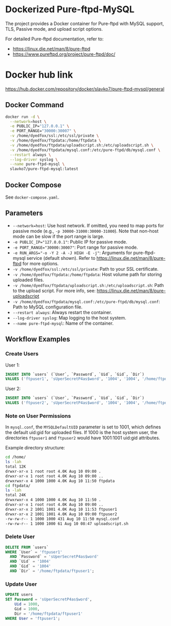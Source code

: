 # Dockerized Pure-ftpd-MySQL
The project provides a Docker container for Pure-ftpd with MySQL support, TLS, Passive mode, and upload script options.

For detailed Pure-ftpd documentation, refer to:
- https://linux.die.net/man/8/pure-ftpd
- https://www.pureftpd.org/project/pure-ftpd/doc/

# Docker hub link
https://hub.docker.com/repository/docker/slavko7/pure-ftpd-mysql/general

## Docker Command

```bash
docker run -d \
  --network=host \
  -e PUBLIC_IP="127.0.0.1" \
  -e PORT_RANGE="30000:30007" \
  -v /home/dyedfox/ssl:/etc/ssl/private \
  -v /home/dyedfox/ftpdata:/home/ftpdata \
  -v /home/dyedfox/ftpdata/uploadscript.sh:/etc/uploadscript.sh \
  -v /home/dyedfox/ftpdata/mysql.conf:/etc/pure-ftpd/db/mysql.conf \
  --restart always \
  --log-driver syslog \
  --name pure-ftpd-mysql \
  slavko7/pure-ftpd-mysql:latest
```

## Docker Compose

See `docker-compose.yaml`.

## Parameters

- `--network=host`: Use host network. If omitted, you need to map ports for passive mode (e.g., `-p 30000-31000:30000-31000`). Note that non-host mode can be slow if the port range is large.
- `-e PUBLIC_IP="127.0.0.1"`: Public IP for passive mode.
- `-e PORT_RANGE="30000:30007"`: Port range for passive mode.
- `-e RUN_ARGS="-o -Y 2 -A -J HIGH -E -j"`: Arguments for pure-ftpd-mysql service (default shown). Refer to https://linux.die.net/man/8/pure-ftpd for more options.
- `-v /home/dyedfox/ssl:/etc/ssl/private`: Path to your SSL certificate.
- `-v /home/dyedfox/ftpdata:/home/ftpdata`: Host volume path for storing uploaded files.
- `-v /home/dyedfox/ftpdata/uploadscript.sh:/etc/uploadscript.sh`: Path to the upload script. For more info, see: https://linux.die.net/man/8/pure-uploadscript
- `-v /home/dyedfox/ftpdata/mysql.conf:/etc/pure-ftpd/db/mysql.conf`: Path to MySQL configuration file.
- `--restart always`: Always restart the container.
- `--log-driver syslog`: Map logging to the host system.
- `--name pure-ftpd-mysql`: Name of the container.

## Workflow Examples

### Create Users

User 1:
```sql
INSERT INTO `users` (`User`, `Password`, `Uid`, `Gid`, `Dir`)
VALUES ('ftpuser1', 'sUperSecretP4as$word', '1004', '1004', '/home/ftpdata/ftpuser1');
```

User 2:
```sql
INSERT INTO `users` (`User`, `Password`, `Uid`, `Gid`, `Dir`)
VALUES ('ftpuser2', 'sUperSecretP4as$word', '1004', '1004', '/home/ftpdata/ftpuser2');
```

### Note on User Permissions

In `mysql.conf`, the `MYSQLDefaultUID` parameter is set to 1001, which defines the default uid:gid for uploaded files. If 1000 is the host system user, the directories `ftpuser1` and `ftpuser2` would have 1001:1001 uid:gid attributes.

Example directory structure:
```bash
cd /home/
ls -lah
total 12K
drwxr-xr-x 1 root root 4.0K Aug 10 09:00 .
drwxr-xr-x 1 root root 4.0K Aug 10 09:00 ..
drwxrwxr-x 4 1000 1000 4.0K Aug 10 11:50 ftpdata
cd ftpdata/
ls -lah
total 24K
drwxrwxr-x 4 1000 1000 4.0K Aug 10 11:50 .
drwxr-xr-x 1 root root 4.0K Aug 10 09:00 ..
drwxr-xr-x 2 1001 1001 4.0K Aug 10 11:53 ftpuser1
drwxr-xr-x 2 1001 1001 4.0K Aug 10 09:00 ftpuser2
-rw-rw-r-- 1 1000 1000 431 Aug 10 11:50 mysql.conf
-rw-rw-r-- 1 1000 1000 61 Aug 10 08:47 uploadscript.sh
```

### Delete User

```sql
DELETE FROM `users`
WHERE `User` = 'ftpuser1'
  AND `Password` = 'sUperSecretP4as$word'
  AND `Uid` = '1004'
  AND `Gid` = '1004'
  AND `Dir` = '/home/ftpdata/ftpuser1';
```

### Update User

```sql
UPDATE users
SET Password = 'sUperSecretP4as$word',
    Uid = 1000,
    Gid = 1000,
    Dir = '/home/ftpdata/ftpuser1'
WHERE User = 'ftpuser1';
```